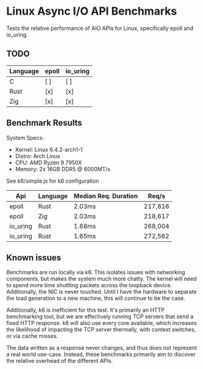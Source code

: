# Linux Async I/O API Benchmarks

Tests the relative performance of AIO APIs for Linux, specifically epoll and io_uring.

## TODO
| Language | epoll | io_uring |
| -------- | ----- | -------- |
| C        | [ ]   | [ ]      |
| Rust     | [x]   | [x]      |
| Zig      | [x]   | [x]      |

## Benchmark Results

System Specs:
- Kernel: Linux 6.4.2-arch1-1
- Distro: Arch Linux
- CPU: AMD Ryzen 9 7950X
- Memory: 2x 16GB DDR5 @ 6000MT/s

See k6/simple.js for k6 configuration

| Api      | Language | Median Req. Duration | Req/s   |
| -------- | -------- | -------------------- | ------- |
| epoll    | Rust     | 2.03ms               | 217,816 |
| epoll    | Zig      | 2.03ms               | 218,617 |
| io_uring | Rust     | 1.68ms               | 268,004 |
| io_uring | Rust     | 1.65ms               | 272,562 |

## Known issues
Benchmarks are run locally via k6. This isolates issues with networking components, but makes the system much more chatty. The kernel will need to spend more time shuttling packets across the loopback device. Additionally, the NIC is never touched. Until I have the hardware to separate the load generation to a new machine, this will continue to be the case.

Additionally, k6 is inefficient for this test. It's primarily an HTTP benchmarking tool, but we are effectively running TCP servers that send a fixed HTTP response. k6 will also use every core available, which increases the likelihood of impacting the TCP server thermally, with context switches, or via cache misses.

The data written as a response never changes, and thus does not represent a real world use-case. Instead, these benchmarks primarily aim to discover the relative overhead of the different APIs.
